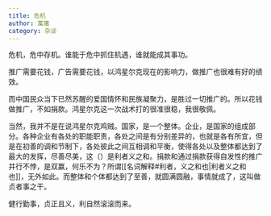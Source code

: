 ```yaml
---
title: 危机
author: 寓庸
category: 杂谈
---
```

危机，危中存机。谁能于危中抓住机遇，谁就能成其事功。

推广需要花钱，广告需要花钱，以鸿星尔克现在的影响力，做推广也很难有好的绩效。

而中国民众当下已然苏醒的爱国情怀和民族凝聚力，是胜过一切推广的。所以花钱做推广，不如捐款。鸿星尔克这一次战术打的很准很稳，我很敬佩。

当然，我并不是在说鸿星尔克鸡贼。国家，是一个整体。企业，是国家的组成部分。各种企业有各处的职能职责，各处之间是有分别差异的，也就是各有所宜，但是在初善的调和节制下，各处彼此之间互相调和平衡，使得各处以及整体都达到了最大的发挥，尽善尽美，这（）是利者义之和。捐款和通过捐款获得自发性的推广并行不悖，是双赢，何乐不为？所谓[[名词解释#利者，义之和也|利者义之和也]]，无外如此。而整体和个体都达到了至善，就圆满圆融，事情就成了，这叫做贞者事之干。

健行勤事，贞正且义，利自然滚滚而来。